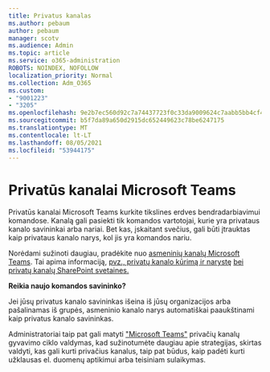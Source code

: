 ```yaml
---
title: Privatus kanalas
ms.author: pebaum
author: pebaum
manager: scotv
ms.audience: Admin
ms.topic: article
ms.service: o365-administration
ROBOTS: NOINDEX, NOFOLLOW
localization_priority: Normal
ms.collection: Adm_O365
ms.custom:
- "9001223"
- "3205"
ms.openlocfilehash: 9e2b7ec560d92c7a74437723f0c33da9009624c7aabb5bb4cf4b3906d916051a
ms.sourcegitcommit: b5f7da89a650d2915dc652449623c78be6247175
ms.translationtype: MT
ms.contentlocale: lt-LT
ms.lasthandoff: 08/05/2021
ms.locfileid: "53944175"
---
```

# <a name="private-channels-in-microsoft-teams"></a>Privatūs kanalai Microsoft Teams

Privatūs kanalai Microsoft Teams kurkite tikslines erdves bendradarbiavimui komandose. Kanalą gali pasiekti tik komandos vartotojai, kurie yra privataus kanalo savininkai arba nariai. Bet kas, įskaitant svečius, gali būti įtrauktas kaip privataus kanalo narys, kol jis yra komandos nariu.

Norėdami sužinoti daugiau, pradėkite nuo [asmeninių kanalų Microsoft Teams](https://docs.microsoft.com/MicrosoftTeams/private-channels). Tai apima informaciją, [pvz., privatų kanalo kūrimą ir narystę](https://docs.microsoft.com/MicrosoftTeams/private-channels#private-channel-creation-and-membership) [bei privatų kanalų SharePoint svetaines.](https://docs.microsoft.com/MicrosoftTeams/private-channels#private-channel-sharepoint-sites)

**Reikia naujo komandos savininko?**

Jei jūsų privatus kanalo savininkas išeina iš jūsų organizacijos arba pašalinamas iš grupės, asmeninio kanalo narys automatiškai paaukštinami kaip privatus kanalo savininkas.

Administratoriai taip pat gali matyti ["Microsoft Teams"](https://docs.microsoft.com/MicrosoftTeams/private-channels-life-cycle-management) privačių kanalų gyvavimo ciklo valdymas, kad sužinotumėte daugiau apie strategijas, skirtas valdyti, kas gali kurti privačius kanalus, taip pat būdus, kaip padėti kurti užklausas el. duomenų aptikimui arba teisiniam sulaikymas.
